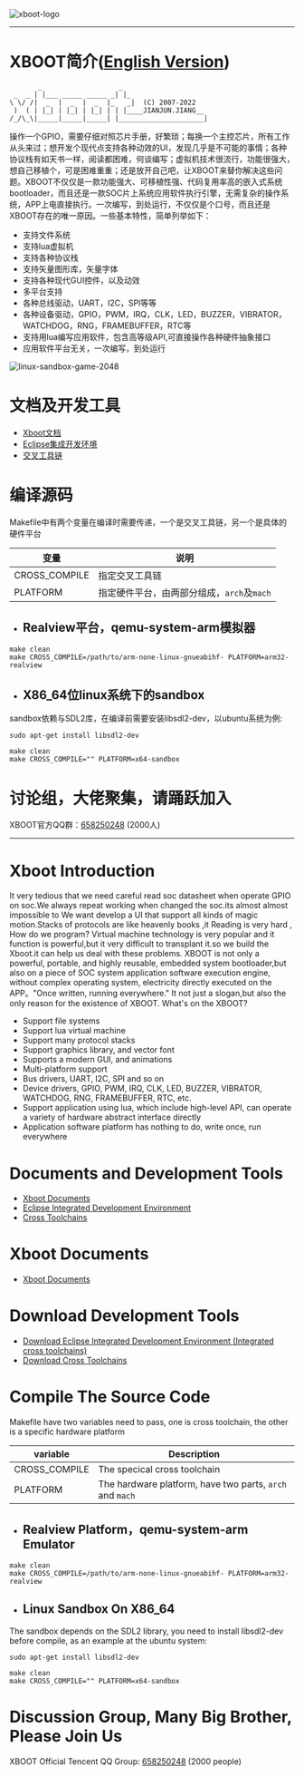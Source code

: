 ![xboot-logo](developments/logo/xboot-logo.png)

***

# XBOOT简介([English Version](README.md#xboot-introduction))

```
       _                   _                     
 _  _ | |___ _____ _____ _| |_                   
\ \/ /|  _  |  _  |  _  |_   _|  (C) 2007-2022   
 )  ( | |_| | |_| | |_| | | |____JIANJUN.JIANG__ 
/_/\_\|_____|_____|_____| |_____________________|
```
操作一个GPIO，需要仔细对照芯片手册，好繁琐；每换一个主控芯片，所有工作从头来过；想开发个现代点支持各种动效的UI，发现几乎是不可能的事情；各种协议栈有如天书一样，阅读都困难，何谈编写；虚拟机技术很流行，功能很强大，想自己移植个，可是困难重重；还是放开自己吧，让XBOOT来替你解决这些问题。XBOOT不仅仅是一款功能强大、可移植性强、代码复用率高的嵌入式系统bootloader，而且还是一款SOC片上系统应用软件执行引擎，无需复杂的操作系统，APP上电直接执行。一次编写，到处运行，不仅仅是个口号，而且还是XBOOT存在的唯一原因。一些基本特性，简单列举如下：
* 支持文件系统
* 支持lua虚拟机
* 支持各种协议栈
* 支持矢量图形库，矢量字体
* 支持各种现代GUI控件，以及动效
* 多平台支持
* 各种总线驱动，UART，I2C，SPI等等
* 各种设备驱动，GPIO，PWM，IRQ，CLK，LED，BUZZER，VIBRATOR，WATCHDOG，RNG，FRAMEBUFFER，RTC等
* 支持用lua编写应用软件，包含高等级API,可直接操作各种硬件抽象接口
* 应用软件平台无关，一次编写，到处运行

![linux-sandbox-game-2048](docs/_images/linux-sandbox-game-2048.gif)

# 文档及开发工具
* [Xboot文档](https://xboot.github.io/xboot)
* [Eclipse集成开发环境](http://pan.baidu.com/s/1i3ImG0d)
* [交叉工具链](http://pan.baidu.com/s/1dDtssIt)

# 编译源码
Makefile中有两个变量在编译时需要传递，一个是交叉工具链，另一个是具体的硬件平台

| 变量            | 说明                          |
| ------------- | --------------------------- |
| CROSS_COMPILE | 指定交叉工具链                     |
| PLATFORM      | 指定硬件平台，由两部分组成，`arch`及`mach` |

* ## Realview平台，qemu-system-arm模拟器

```shell
make clean
make CROSS_COMPILE=/path/to/arm-none-linux-gnueabihf- PLATFORM=arm32-realview
```

* ## X86_64位linux系统下的sandbox

sandbox依赖与SDL2库，在编译前需要安装libsdl2-dev，以ubuntu系统为例:
```shell
sudo apt-get install libsdl2-dev
```
```shell
make clean
make CROSS_COMPILE="" PLATFORM=x64-sandbox
```

# 讨论组，大佬聚集，请踊跃加入
XBOOT官方QQ群：[658250248](https://jq.qq.com/?_wv=1027&k=5BOkXYO) (2000人)


***
# Xboot Introduction
It very tedious that we need careful read soc datasheet when operate GPIO on soc.We always repeat working when changed the soc.its almost almost impossible to We want develop a UI that support all kinds of magic motion.Stacks of protocols are like heavenly books ,it Reading is very hard , How do we program? Virtual machine technology is very popular and it function is powerful,but it very difficult to transplant it.so we build the Xboot.it can help us deal with these problems.
XBOOT is not only a powerful, portable, and highly reusable, embedded system bootloader,but also on a piece of SOC system application software execution engine, without complex operating system, electricity directly executed on the APP。"Once written, running everywhere." It not just a slogan,but also the only reason for the existence of XBOOT. What's on the XBOOT?

- Support file systems
- Support lua virtual machine
- Support many protocol stacks
- Support graphics library, and vector font
- Supports a modern GUI, and animations
- Multi-platform support
- Bus drivers, UART, I2C, SPI and so on
- Device drivers, GPIO, PWM, IRQ, CLK, LED, BUZZER, VIBRATOR, WATCHDOG, RNG, FRAMEBUFFER, RTC, etc.
- Support application using lua, which include high-level API, can operate a variety of hardware abstract interface directly
- Application software platform has nothing to do, write once, run everywhere

# Documents and Development Tools
* [Xboot Documents](https://xboot.github.io/xboot)
* [Eclipse Integrated Development Environment](http://pan.baidu.com/s/1i3ImG0d)
* [Cross Toolchains](http://pan.baidu.com/s/1dDtssIt)

# Xboot Documents
* [Xboot Documents](https://xboot.github.io/xboot)

# Download Development Tools
* [Download Eclipse Integrated Development Environment (Integrated cross toolchains)](http://pan.baidu.com/s/1i3ImG0d)
* [Download Cross Toolchains](http://pan.baidu.com/s/1dDtssIt)

# Compile The Source Code
Makefile have two variables need to pass, one is cross toolchain, the other is a specific hardware platform

| variable      | Description                              |
| ------------- | ---------------------------------------- |
| CROSS_COMPILE | The specical cross toolchain             |
| PLATFORM      | The hardware platform, have two parts, `arch` and `mach` |

* ## Realview Platform，qemu-system-arm Emulator

```shell
make clean
make CROSS_COMPILE=/path/to/arm-none-linux-gnueabihf- PLATFORM=arm32-realview
```

* ## Linux Sandbox On X86_64

The sandbox depends on the SDL2 library, you need to install libsdl2-dev before compile, as an example at the ubuntu system:

```shell
sudo apt-get install libsdl2-dev
```
```shell
make clean
make CROSS_COMPILE="" PLATFORM=x64-sandbox
```

# Discussion Group, Many Big Brother, Please Join Us
XBOOT Official Tencent QQ Group: [658250248](https://jq.qq.com/?_wv=1027&k=5BOkXYO) (2000 people)


